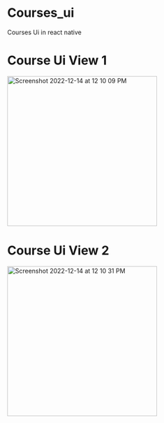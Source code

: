 # Courses_ui

Courses Ui in react native

# Course Ui View 1

 <img width="343" alt="Screenshot 2022-12-14 at 12 10 09 PM" src="https://user-images.githubusercontent.com/51984693/207525178-76256546-04d6-4e4d-87b1-624c2168a205.png">

# Course Ui View 2

<img width="343" alt="Screenshot 2022-12-14 at 12 10 31 PM" src="https://user-images.githubusercontent.com/51984693/207525362-f0bb2960-6191-4bca-8a84-0ade1096f402.png">


